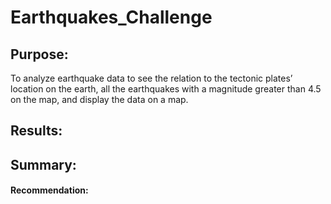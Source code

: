 # Earthquakes_Challenge


## Purpose: 
To analyze earthquake data to see the relation to the tectonic plates’ location on the earth, all the earthquakes with a magnitude greater than 4.5 on the map, and display the data on a map.

## Results:


  
## Summary: 

#### Recommendation:

  
  

